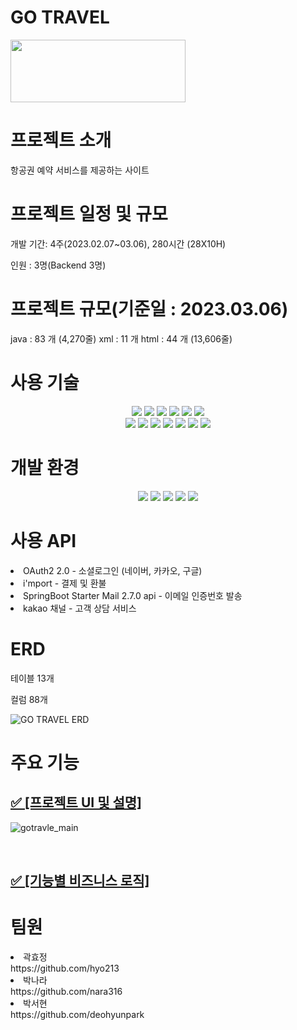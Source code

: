 <h1>GO TRAVEL</h1>
<img src="https://user-images.githubusercontent.com/120771212/224478778-e7c320ce-f0a4-44d5-afc0-04000ab1d815.svg" width="280" height="100"/>
<h1>프로젝트 소개</h1>
항공권 예약 서비스를 제공하는 사이트
<h1>프로젝트 일정 및 규모</h1>

개발 기간: 4주(2023.02.07~03.06), 280시간 (28X10H)

인원 : 3명(Backend 3명)

<h1>프로젝트 규모(기준일 : 2023.03.06)</h1>
java : 83 개 (4,270줄)
xml : 11 개 
html : 44 개 (13,606줄)

<h1>사용 기술</h1>
<div align=center> 
  <img src="https://img.shields.io/badge/java-007396?style=for-the-badge&logo=java&logoColor=white"> 
    <img src="https://img.shields.io/badge/spring boot-6DB33F?style=for-the-badge&logo=springboot&logoColor=white">
  <img src="https://img.shields.io/badge/spring security-6DB33F?style=for-the-badge&logo=springsecurity&logoColor=white"> 
        <img src="https://img.shields.io/badge/gradle-02303A?style=for-the-badge&logo=gradle&logoColor=white">
    <img src="https://img.shields.io/badge/mysql-4479A1?style=for-the-badge&logo=mysql&logoColor=white"> 
  <img src="https://img.shields.io/badge/mybatis-2E51A2?style=for-the-badge&logo=&logoColor=white"><br>
  
  <img src="https://img.shields.io/badge/html5-E34F26?style=for-the-badge&logo=html5&logoColor=white"> 
  <img src="https://img.shields.io/badge/css-1572B6?style=for-the-badge&logo=css3&logoColor=white"> 
  <img src="https://img.shields.io/badge/javascript-F7DF1E?style=for-the-badge&logo=javascript&logoColor=black"> 
  <img src="https://img.shields.io/badge/jquery-0769AD?style=for-the-badge&logo=jquery&logoColor=white">
  <img src="https://img.shields.io/badge/Thymeleaf-005F0F?style=for-the-badge&logo=Thymeleaf&logoColor=white">
    <img src="https://img.shields.io/badge/bootstrap-7952B3?style=for-the-badge&logo=bootstrap&logoColor=white">
  <img src="https://img.shields.io/badge/fontawesome-339AF0?style=for-the-badge&logo=fontawesome&logoColor=white"><br>
  
</div>
<h1>개발 환경</h1>
<div align=center> 
 <img src="https://img.shields.io/badge/IntelliJ IDEA-000000?style=for-the-badge&logo=IntelliJIDEA&logoColor=white">
  <img src="https://img.shields.io/badge/Visual Studio Code-007ACC?style=for-the-badge&logo=Visual Studio Code&logoColor=white">
  <img src="https://img.shields.io/badge/MYSQL WORKBENCH-4479A1?style=for-the-badge&logo=mysql&logoColor=white"> 
  <img src="https://img.shields.io/badge/github-181717?style=for-the-badge&logo=github&logoColor=white">
  <img src="https://img.shields.io/badge/git-F05032?style=for-the-badge&logo=git&logoColor=white">
   </div>
<h1>사용 API</h1>
<li>OAuth2 2.0 - 소셜로그인 (네이버, 카카오, 구글)</li>

<li> i'mport - 결제 및 환불</li>

<li>SpringBoot Starter Mail 2.7.0 api - 이메일 인증번호 발송</li>

<li>kakao 채널 - 고객 상담 서비스</li>
<h1>ERD</h1>
테이블 13개

컬럼 88개
<br>

![GO TRAVEL ERD](https://user-images.githubusercontent.com/120771212/224479301-f6ff242e-9752-4767-b162-ac1ce938c03b.png)
<h1>주요 기능</h1>
<h2><a href="https://github.com/deohyunpark/TNH/wiki/%ED%94%84%EB%A1%9C%EC%A0%9D%ED%8A%B8-UI-%EB%B0%8F-%EC%84%A4%EB%AA%85">✅ [프로젝트 UI 및 설명]</a></h2>

![gotravle_main](https://user-images.githubusercontent.com/120771212/229486363-22080d9e-f55d-4001-8417-7abe5fba59a9.jpeg)

<br>
<h2><a href="https://github.com/deohyunpark/TNH/wiki/%EA%B8%B0%EB%8A%A5%EB%B3%84-%EB%B9%84%EC%A6%88%EB%8B%88%EC%8A%A4-%EB%A1%9C%EC%A7%81">✅ [기능별 비즈니스 로직]</a></h2>

<h1>팀원</h1>
<li>곽효정</li>
https://github.com/hyo213
<li>박나라</li>
https://github.com/nara316
<li>박서현</li>
https://github.com/deohyunpark


